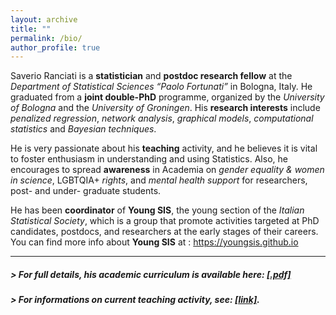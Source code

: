 ```yaml
---
layout: archive
title: ""
permalink: /bio/
author_profile: true
---
```


Saverio Ranciati is a **statistician** and **postdoc research fellow** at the *Department of Statistical Sciences “Paolo Fortunati”* in Bologna, Italy. He graduated from a **joint double-PhD** programme, organized by the *University of Bologna* and the *University of Groningen*.
His **research interests** include *penalized regression*, *network analysis*, *graphical models*, *computational statistics* and *Bayesian techniques*.

He is very passionate about his **teaching** activity, and he believes it is vital to foster enthusiasm in understanding and using Statistics. Also, he encourages to spread **awareness** in Academia on *gender equality & women in science*, LGBTQIA+ *rights*, and *mental health support* for researchers, post- and under- graduate students.

He has been **coordinator** of **Young SIS**, the young section of the *Italian Statistical Society*, which is a group that promote activities targeted at PhD candidates, postdocs, and researchers at the early stages of their careers.
You can find more info about **Young SIS** at : https://youngsis.github.io

---

##### > For full details, his academic curriculum is available here: [**[.pdf]**](/files/ranciati_academic_cv.pdf)

##### > For informations on current teaching activity, see: [**[link]**](https://www.unibo.it/sitoweb/saverio.ranciati2/teachings).
